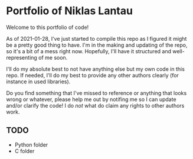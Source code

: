 # Portfolio of Niklas Lantau

Welcome to this portfolio of code!

As of 2021-01-28, I've just started to compile this repo as I figured it might be a pretty good thing to have. I'm in the making and updating
of the repo, so it's a bit of a mess right now. Hopefully, I'll have it structured and well-representing of me soon.

I'll do my absolute best to not have anything else but my own code in this repo. If needed, I'll do my best to provide any other authors
clearly (for instance in used libraries). 


Do you find something that I've missed to reference or anything that looks wrong or whatever, please help me out by notifing me so I can
update and/or clarify the code! I do *not* what do claim any rights to other authors work.

## TODO
+ Python folder
+ C folder
